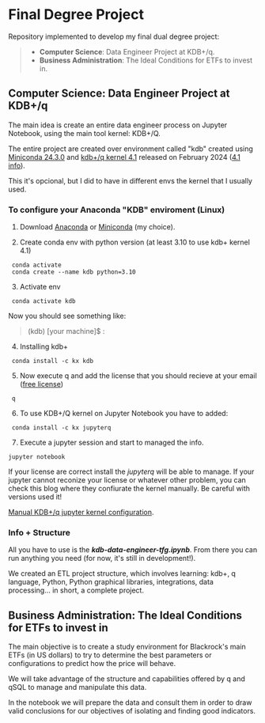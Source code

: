 # Final Degree Project

Repository implemented to develop my final dual degree project:

> - **Computer Science**: Data Engineer Project at KDB+/q.
> - **Business Administration**: The Ideal Conditions for ETFs to invest in.

## Computer Science: Data Engineer Project at KDB+/q

The main idea is create an entire data engineer process on Jupyter Notebook, using the main tool kernel: KDB+/Q.

The entire project are created over environment called "kdb" created using [Miniconda 24.3.0](https://docs.anaconda.com/free/miniconda/) and [kdb+/q kernel 4.1](https://kx.com/kdb-personal-edition-download/) released on February 2024
([4.1 info](https://kx.com/blog/discover-kdb-4-1s-new-features/)).

This it's opcional, but I did to have in different envs the kernel that I usually used.

### To configure your Anaconda "KDB" enviroment (Linux)

1. Download [Anaconda](https://www.anaconda.com/download/) or [Miniconda](https://docs.anaconda.com/free/miniconda/miniconda-install/) (my choice).

2. Create conda env with python version (at least 3.10 to use kdb+ kernel 4.1)

```
 conda activate
 conda create --name kdb python=3.10
```

3. Activate env

```
 conda activate kdb
```

Now you should see something like:

> (kdb) [your machine]$ :

4. Installing kdb+

```
 conda install -c kx kdb
```

5. Now execute q and add the license that you should recieve at your email ([free license](https://kx.com/kdb-personal-edition-download/))

```
 q
```

6. To use KDB+/Q kernel on Jupyter Notebook you have to added:

```
 conda install -c kx jupyterq
```

7. Execute a jupyter session and start to managed the info.

 ```
 jupyter notebook
```

If your license are correct install the *jupyterq* will be able to manage. If your jupyter cannot reconize your license or whatever other problem, you can check this blog where they confiurate the kernel manually. Be careful with versions used it!

[Manual KDB+/q jupyter kernel configuration](http://www.enlistq.com/installing-kdb-jupyterq-and-embedpy-using-conda/).

### Info + Structure

All you have to use is the ***kdb-data-engineer-tfg.ipynb***. From there you can run anything you need (for now, it's still in development!).

We created an ETL project structure, which involves learning: kdb+, q language, Python, Python graphical libraries, integrations, data processing... in short, a complete project.

## Business Administration: The Ideal Conditions for ETFs to invest in

The main objective is to create a study environment for Blackrock's main ETFs (in US dollars) to try to determine the best parameters or configurations to predict how the price will behave.

We will take advantage of the structure and capabilities offered by q and qSQL to manage and manipulate this data.

In the notebook we will prepare the data and consult them in order to draw valid conclusions for our objectives of isolating and finding good indicators.
